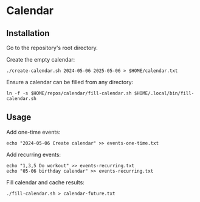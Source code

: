 # Calendar

## Installation

Go to the repository's root directory.

Create the empty calendar:

```
./create-calendar.sh 2024-05-06 2025-05-06 > $HOME/calendar.txt
```

Ensure a calendar can be filled from any directory:

```
ln -f -s $HOME/repos/calendar/fill-calendar.sh $HOME/.local/bin/fill-calendar.sh
```

## Usage

Add one-time events:

```
echo "2024-05-06 Create calendar" >> events-one-time.txt
```

Add recurring events:

```
echo "1,3,5 Do workout" >> events-recurring.txt
echo "05-06 birthday calendar" >> events-recurring.txt
```

Fill calendar and cache results:

```
./fill-calendar.sh > calendar-future.txt
```
